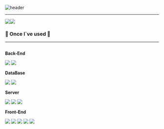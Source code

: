 ![header](https://capsule-render.vercel.app/api?type=rounded&color=timeGradient&text=Welcome%20to%20Han's%20GitHub%20&animation=twinkling&fontSize=40&fontAlignY=50&fontAlign=50&height=180)

---

<div style="display:flex; flex-direction:row;">
<a href="https://www.instagram.com/9k_han6/"> <img src="https://img.shields.io/badge/Instagram-E4405F?style=for-the-badge&logo=Instagram&logoColor=white"> 
    </a>
<a href="https://velog.io/@27kanghan"> <img src="https://img.shields.io/badge/velog-20C997?style=for-the-badge&logo=velog&logoColor=white"> 
    </a>

</div>    

    

### 🔨 Once I`ve used 🔨
---
<div style="display:flex; flex-direction:column; align-items:flex-start;">
    <p><strong>Back-End</strong></p>
    <div>
        <img src="https://img.shields.io/badge/Java-007396?style=for-the-badge&logo=Java&logoColor=white"> 
        <img src="https://img.shields.io/badge/Spring Boot-6DB33F?style=for-the-badge&logo=spring boot&logoColor=white"> 
    </div>
    <p><strong>DataBase</strong></p>
    <div>
        <img src="https://img.shields.io/badge/mysql-4479A1?style=for-the-badge&logo=mysql&logoColor=white"> 
        <img src="https://img.shields.io/badge/mariaDB-003545?style=for-the-badge&logo=mariaDB&logoColor=white"> 
    </div>   
    <p><strong>Server</strong></p>
    <div>
        <img src="https://img.shields.io/badge/Amazon AWS-232F3E?style=for-the-badge&logo=amazon aws&logoColor=white"> 
        <img src="https://img.shields.io/badge/Amazon EC2-FF9900?style=for-the-badge&logo=amazon aws&logoColor=white"> 
        <img src="https://img.shields.io/badge/apachetomcat-F8DC75?style=for-the-badge&logo=apachetomcat&logoColor=white"> 
    </div>
    <p><strong>Front-End</strong></p>
    <div>
        <img src="https://img.shields.io/badge/html5-E34F26?style=flat-square&logo=html5&logoColor=white">
        <img src="https://img.shields.io/badge/React-61DAFB?style=flat-square&logo=react&logoColor=white">
        <img src="https://img.shields.io/badge/Vue.js-4FC08D?style=flat-square&logo=vue.js&logoColor=white">
        <img src="https://img.shields.io/badge/css-1572B6?style=flat-square&logo=css3&logoColor=white"> 
        <img src="https://img.shields.io/badge/javascript-F7DF1E?style=flat-square&logo=javascript&logoColor=black"> 
    </div>
</div>
